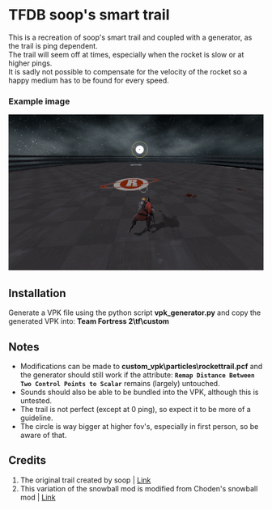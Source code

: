 # TFDB soop's smart trail
This is a recreation of soop's smart trail and coupled with a generator, as the trail is ping dependent. \
The trail will seem off at times, especially when the rocket is slow or at higher pings. \
It is sadly not possible to compensate for the velocity of the rocket so a happy medium has to be found for every speed.
### Example image
![example](https://github.com/Mikah31/TFDB-soops-trail/blob/main/example.png?raw=true)

## Installation
Generate a VPK file using the python script **vpk_generator.py** and copy the generated VPK into: **Team Fortress 2\tf\custom**

## Notes
- Modifications can be made to **custom_vpk\particles\rockettrail.pcf** and the generator should still work if the attribute: **`Remap Distance Between Two Control Points to Scalar`** remains (largely) untouched.
- Sounds should also be able to be bundled into the VPK, although this is untested.
- The trail is not perfect (except at 0 ping), so expect it to be more of a guideline.
- The circle is way bigger at higher fov's, especially in first person, so be aware of that.

## Credits
1. The original trail created by soop | [Link](https://www.youtube.com/watch?v=C5735HWVj9s)
2. This variation of the snowball mod is modified from Choden's snowball mod | [Link](https://github.com/flawfree/tfdbqol)
